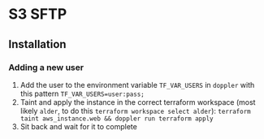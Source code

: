 # S3 SFTP

## Installation

### Adding a new user
1. Add the user to the environment variable `TF_VAR_USERS` in `doppler` with this pattern `TF_VAR_USERS=user:pass;`
2. Taint and apply the instance in the correct terraform workspace (most likely `alder`, to do this `terraform workspace select alder`): `terraform taint aws_instance.web && doppler run terraform apply`
3. Sit back and wait for it to complete

